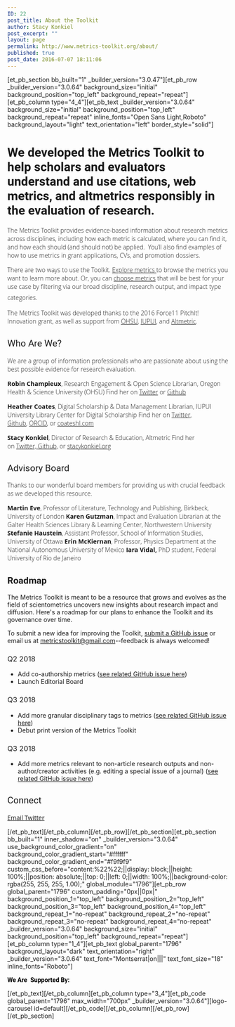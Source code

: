 ```yaml
---
ID: 22
post_title: About the Toolkit
author: Stacy Konkiel
post_excerpt: ""
layout: page
permalink: http://www.metrics-toolkit.org/about/
published: true
post_date: 2016-07-07 18:11:06
---
```

[et_pb_section bb_built="1" _builder_version="3.0.47"][et_pb_row _builder_version="3.0.64" background_size="initial" background_position="top_left" background_repeat="repeat"][et_pb_column type="4_4"][et_pb_text _builder_version="3.0.64" background_size="initial" background_position="top_left" background_repeat="repeat" inline_fonts="Open Sans Light,Roboto" background_layout="light" text_orientation="left" border_style="solid"]
<h1 style="text-align: left;"><span style="font-weight: normal; font-family: Roboto;"><strong>We developed the Metrics Toolkit to help scholars and evaluators understand and use citations, web metrics, and altmetrics responsibly in the evaluation of research.</strong></span></h1>
<span style="font-weight: 300; font-family: 'Open Sans';">The Metrics Toolkit provides evidence-based information about research metrics across disciplines, including how each metric is calculated, where you can find it, and how each should (and should not) be applied.  You’ll also find examples of how to use metrics in grant applications, CVs, and promotion dossiers.</span>

<span style="font-family: 'Open Sans'; font-weight: 300;">There are two ways to use the Toolkit. <a href="http://www.metrics-toolkit.org/explore-metrics/">Explore metrics </a>to browse the metrics you want to learn more about. Or, you can <a href="http://www.metrics-toolkit.org/choose-metrics/">choose metrics</a> that will be best for your use case by filtering via our broad discipline, research output, and impact type categories.<span style="font-size: 20px;"> </span></span>

<span style="font-family: 'Open Sans'; font-weight: 300;">The Metrics Toolkit was developed thanks to the 2016 Force11 PitchIt! Innovation grant, as well as support from <a href="http://ohsu.edu">OHSU</a>, <a href="https://www.iupui.edu">IUPUI</a>, and <a href="http://altmetric.com">Altmetric</a>.</span>
<h2><span style="font-weight: normal; font-family: Roboto;">Who Are We?</span></h2>
<span style="font-weight: 300; font-family: 'Open Sans';">We are a group of information professionals who are passionate about using the best possible evidence for research evaluation.</span>

<span style="font-weight: 300; font-family: 'Open Sans';"><strong>Robin Champieux</strong>, Research Engagement &amp; Open Science Librarian, Oregon Health &amp; Science University (OHSU)
Find her on <a href="https://twitter.com/rchampieux">Twitter</a> or <a href="https://github.com/rchampieux">Github</a></span>

<span style="font-family: 'Open Sans'; font-weight: 300;"><strong>Heather Coates</strong>, Digital Scholarship &amp; Data Management Librarian, IUPUI University Library Center for Digital Scholarship
Find her on <a href="https://twitter.com/iandpangurban">Twitter</a>, <a href="https://github.com/coateshl">Github</a>, <a href="http://orcid.org/0000-0003-4290-6997">ORCID</a>, or <a href="http://coateshl.com/">coateshl.com</a></span>

<span style="font-family: 'Open Sans'; font-weight: 300;"><strong>Stacy Konkiel</strong>, Director of Research &amp; Education, Altmetric
Find her on <a href="http://twitter.com/skonkiel">Twitter, </a><a href="https://github.com/skonkiel/">Github,</a> or <a href="http://stacykonkiel.org">stacykonkiel.org</a></span>
<h2><span style="font-family: Roboto; font-weight: normal;">Advisory Board</span></h2>
<span style="font-weight: 300; font-family: 'Open Sans';">Thanks to our wonderful board members for providing us with crucial feedback as we developed this resource.</span>

<span style="font-family: 'Open Sans'; font-weight: 300;"><strong>Martin Eve</strong>, Professor of Literature, Technology and Publishing, Birkbeck, University of London
<strong>Karen Gutzman</strong>, Impact and Evaluation Librarian at the Galter Health Sciences Library &amp; Learning Center, Northwestern University
<strong>Stefanie Haustein</strong>, Assistant Professor, School of Information Studies, University of Ottawa
<strong>Erin McKiernan</strong>, Professor, Physics Department at the National Autonomous University of Mexico
<strong>Iara Vidal,</strong> PhD student, Federal University of Rio de Janeiro</span>
<h2><span style="font-family: Roboto;">Roadmap</span></h2>
The Metrics Toolkit is meant to be a resource that grows and evolves as the field of scientometrics uncovers new insights about research impact and diffusion. Here's a roadmap for our plans to enhance the Toolkit and its governance over time.

To submit a new idea for improving the Toolkit, <a href="https://github.com/Metrics-Toolkit/Metrics-Toolkit/issues">submit a GitHub issue</a> or email us at <a href="mailto:metricstoolkit@gmail.com">metricstoolkit@gmail.com</a>--feedback is always welcomed!
<h3><span style="font-weight: 400;">Q2 2018</span></h3>
<ul>
 	<li style="font-weight: 400;"><span style="font-weight: 400;">Add co-authorship metrics (</span><a href="https://github.com/Metrics-Toolkit/Metrics-Toolkit/issues/10"><span style="font-weight: 400;">see related GitHub issue here</span></a><span style="font-weight: 400;">)</span></li>
 	<li style="font-weight: 400;"><span style="font-weight: 400;">Launch Editorial Board</span></li>
</ul>
<h3><span style="font-weight: 400;">Q3 2018</span></h3>
<ul>
 	<li style="font-weight: 400;"><span style="font-weight: 400;">Add more granular disciplinary tags to metrics (</span><a href="https://github.com/Metrics-Toolkit/Metrics-Toolkit/issues/9"><span style="font-weight: 400;">see related GitHub issue here</span></a><span style="font-weight: 400;">)</span></li>
 	<li>Debut print version of the Metrics Toolkit</li>
</ul>
<h3><span style="font-weight: 400;">Q3 2018</span></h3>
<ul>
 	<li style="font-weight: 400;"><span style="font-weight: 400;">Add more metrics relevant to non-article research outputs and non-author/creator activities (e.g. editing a special issue of a journal) (</span><a href="https://github.com/Metrics-Toolkit/Metrics-Toolkit/issues/4"><span style="font-weight: 400;">see related GitHub issue here</span></a><span style="font-weight: 400;">)</span></li>
</ul>
<h2><span style="font-family: Roboto; font-weight: normal;">Connect</span></h2>
<span style="font-family: 'Open Sans';"><span style="font-weight: 400;"><a href="mailto:metricstoolkit@gmail.com">Email
</a></span><a href="https://twitter.com/Metrics_Toolkit"><span style="font-weight: 400;">Twitter</span></a></span>

[/et_pb_text][/et_pb_column][/et_pb_row][/et_pb_section][et_pb_section bb_built="1" inner_shadow="on" _builder_version="3.0.64" use_background_color_gradient="on" background_color_gradient_start="#ffffff" background_color_gradient_end="#f9f9f9" custom_css_before="content:%22%22;||display: block;||height: 100%;||position: absolute;||top: 0;||left: 0;||width: 100%;||background-color: rgba(255, 255, 255, 1.00);" global_module="1796"][et_pb_row global_parent="1796" custom_padding="0px||0px|" background_position_1="top_left" background_position_2="top_left" background_position_3="top_left" background_position_4="top_left" background_repeat_1="no-repeat" background_repeat_2="no-repeat" background_repeat_3="no-repeat" background_repeat_4="no-repeat" _builder_version="3.0.64" background_size="initial" background_position="top_left" background_repeat="repeat"][et_pb_column type="1_4"][et_pb_text global_parent="1796" background_layout="dark" text_orientation="right" _builder_version="3.0.64" text_font="Montserrat|on|||" text_font_size="18" inline_fonts="Roboto"]

<strong><span style="color: #000000; font-family: Roboto;">We Are </span></strong>
<strong><span style="color: #000000; font-family: Roboto;">Supported By:</span></strong>

[/et_pb_text][/et_pb_column][et_pb_column type="3_4"][et_pb_code global_parent="1796" max_width="700px" _builder_version="3.0.64"][logo-carousel id=default][/et_pb_code][/et_pb_column][/et_pb_row][/et_pb_section]